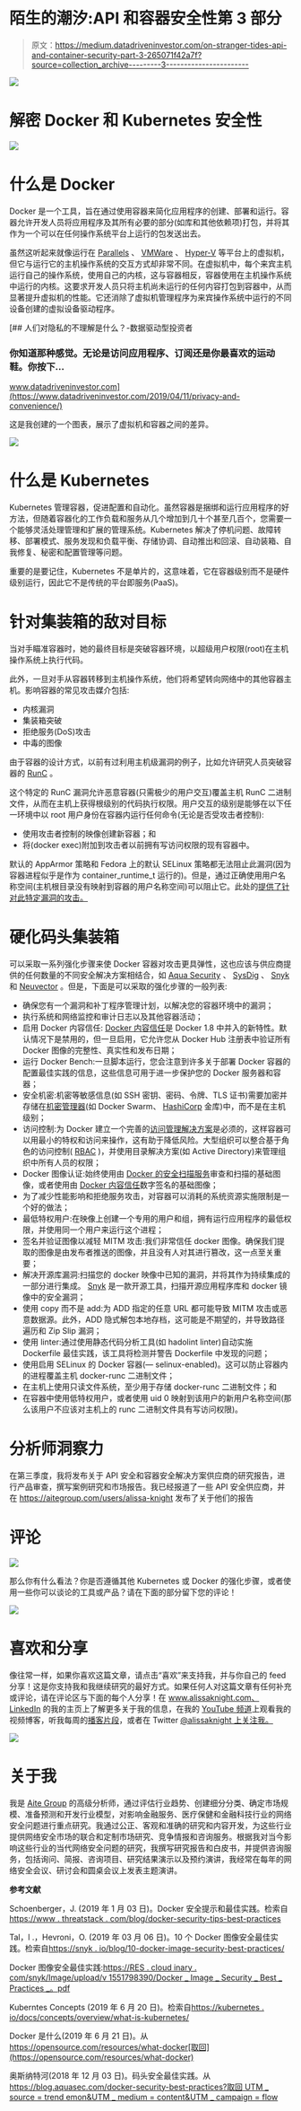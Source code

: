 # 陌生的潮汐:API 和容器安全性第 3 部分

> 原文：<https://medium.datadriveninvestor.com/on-stranger-tides-api-and-container-security-part-3-265071f42a7f?source=collection_archive---------3----------------------->

[![](img/ff51fc146b8c5e400edd5b09d13db38f.png)](http://www.track.datadriveninvestor.com/1B9E)

# 解密 Docker 和 Kubernetes 安全性

![](img/2fc0d0dc50f4f6932a325f12e9dac681.png)

# 什么是 Docker

Docker 是一个工具，旨在通过使用容器来简化应用程序的创建、部署和运行。容器允许开发人员将应用程序及其所有必要的部分(如库和其他依赖项)打包，并将其作为一个可以在任何操作系统平台上运行的包发送出去。

虽然这听起来就像运行在 [Parallels](http://www.parallels.com/) 、 [VMWare](http://www.vmware.com/) 、 [Hyper-V](https://www.microsoft.com/en-us/evalcenter/evaluate-hyper-v-server-2019) 等平台上的虚拟机，但它与运行它的主机操作系统的交互方式却非常不同。在虚拟机中，每个来宾主机运行自己的操作系统，使用自己的内核，这与容器相反，容器使用在主机操作系统中运行的内核。这要求开发人员只将主机尚未运行的任何内容打包到容器中，从而显著提升虚拟机的性能。它还消除了虚拟机管理程序为来宾操作系统中运行的不同设备创建的虚拟设备驱动程序。

[](https://www.datadriveninvestor.com/2019/04/11/privacy-and-convenience/) [## 人们对隐私的不理解是什么？-数据驱动型投资者

### 你知道那种感觉。无论是访问应用程序、订阅还是你最喜欢的运动鞋。你按下…

www.datadriveninvestor.com](https://www.datadriveninvestor.com/2019/04/11/privacy-and-convenience/) 

这是我创建的一个图表，展示了虚拟机和容器之间的差异。

![](img/d2b898e01d935b348aefc3b3fb60b9f8.png)

# 什么是 Kubernetes

Kubernetes 管理容器，促进配置和自动化。虽然容器是捆绑和运行应用程序的好方法，但随着容器化的工作负载和服务从几个增加到几十个甚至几百个，您需要一个能够灵活处理管理和扩展的管理系统。Kubernetes 解决了停机问题、故障转移、部署模式、服务发现和负载平衡、存储协调、自动推出和回滚、自动装箱、自我修复、秘密和配置管理等问题。

重要的是要记住，Kubernetes 不是单片的，这意味着，它在容器级别而不是硬件级别运行，因此它不是传统的平台即服务(PaaS)。

# 针对集装箱的敌对目标

当对手瞄准容器时，她的最终目标是突破容器环境，以超级用户权限(root)在主机操作系统上执行代码。

此外，一旦对手从容器转移到主机操作系统，他们将希望转向网络中的其他容器主机。影响容器的常见攻击媒介包括:

*   内核漏洞
*   集装箱突破
*   拒绝服务(DoS)攻击
*   中毒的图像

由于容器的设计方式，以前有过利用主机级漏洞的例子，比如允许研究人员突破容器的 [RunC](https://www.openwall.com/lists/oss-security/2019/02/11/2) 。

这个特定的 RunC 漏洞允许恶意容器(只需极少的用户交互)覆盖主机 RunC 二进制文件，从而在主机上获得根级别的代码执行权限。用户交互的级别是能够在以下任一环境中以 root 用户身份在容器内运行任何命令(无论是否受攻击者控制):

*   使用攻击者控制的映像创建新容器；和
*   将(docker exec)附加到攻击者以前拥有写访问权限的现有容器中。

默认的 AppArmor 策略和 Fedora 上的默认 SELinux 策略都无法阻止此漏洞(因为容器进程似乎是作为 container_runtime_t 运行的)。但是，通过正确使用用户名称空间(主机根目录没有映射到容器的用户名称空间)可以阻止它。此处的[提供了针对此特定漏洞的攻击。](https://www.exploit-db.com/exploits/46369)

# 硬化码头集装箱

可以采取一系列强化步骤来使 Docker 容器对攻击更具弹性，这也应该与供应商提供的任何数量的不同安全解决方案相结合，如 [Aqua Security](http://www.aquasec.com/) 、 [SysDig](http://www.sysdig.com/) 、 [Snyk](http://www.snyk.io/) 和 [Neuvector](http://www.neuvector.com/) 。但是，下面是可以采取的强化步骤的一般列表:

*   确保您有一个漏洞和补丁程序管理计划，以解决您的容器环境中的漏洞；
*   执行系统和网络监控和审计日志以及其他容器活动；
*   启用 Docker 内容信任: [Docker 内容信任](https://success.docker.com/article/introduction-to-docker-content-trust)是 Docker 1.8 中并入的新特性。默认情况下是禁用的，但一旦启用，它允许您从 Docker Hub 注册表中验证所有 Docker 图像的完整性、真实性和发布日期；
*   运行 Docker Bench:一旦脚本运行，您会注意到许多关于部署 Docker 容器的配置最佳实践的信息，这些信息可用于进一步保护您的 Docker 服务器和容器；
*   安全机密:机密等敏感信息(如 SSH 密钥、密码、令牌、TLS 证书)需要加密并存储在[机密管理器](https://www.threatstack.com/blog/a-deep-dive-into-secrets-management)(如 Docker Swarm、 [HashiCorp](https://www.hashicorp.com/) 金库)中，而不是在主机级别；
*   访问控制:为 Docker 建立一个完善的[访问管理解决方案](https://www.threatstack.com/blog/best-practices-for-user-access-management)是必须的，这样容器可以用最小的特权和访问来操作，这有助于降低风险。大型组织可以整合基于角色的访问控制( [RBAC](https://www.threatstack.com/blog/3-things-to-know-about-kubernetes-security) )，并使用目录解决方案(如 Active Directory)来管理组织中所有人员的权限；
*   Docker 图像认证:始终使用由 [Docker 的安全扫描服务](https://docs.docker.com/v17.12/docker-cloud/builds/image-scan/)审查和扫描的基础图像，或者使用由 [Docker 内容信任](https://docs.docker.com/engine/security/trust/content_trust/)数字签名的基础图像；
*   为了减少性能影响和拒绝服务攻击，对容器可以消耗的系统资源实施限制是一个好的做法；
*   最低特权用户:在映像上创建一个专用的用户和组，拥有运行应用程序的最低权限，并使用同一个用户来运行这个进程；
*   签名并验证图像以减轻 MITM 攻击:我们非常信任 docker 图像。确保我们提取的图像是由发布者推送的图像，并且没有人对其进行篡改，这一点至关重要；
*   解决开源库漏洞:扫描您的 docker 映像中已知的漏洞，并将其作为持续集成的一部分进行集成。 [Snyk](http://www.snyk.com/) 是一款开源工具，扫描开源应用程序库和 docker 镜像中的安全漏洞；
*   使用 copy 而不是 add:为 ADD 指定的任意 URL 都可能导致 MITM 攻击或恶意数据源。此外，ADD 隐式解包本地存档，这可能是不期望的，并导致路径遍历和 Zip Slip 漏洞；
*   使用 linter:通过使用静态代码分析工具(如 hadolint linter)自动实施 Dockerfile 最佳实践，该工具将检测并警告 Dockerfile 中发现的问题；
*   使用启用 SELinux 的 Docker 容器(— selinux-enabled)。这可以防止容器内的进程覆盖主机 docker-runc 二进制文件；
*   在主机上使用只读文件系统，至少用于存储 docker-runc 二进制文件；和
*   在容器中使用低特权用户，或者使用 uid 0 映射到该用户的新用户名称空间(那么该用户不应该对主机上的 runc 二进制文件具有写访问权限)。

# 分析师洞察力

在第三季度，我将发布关于 API 安全和容器安全解决方案供应商的研究报告，进行产品审查，撰写案例研究和市场报告。我已经报道了一些 API 安全供应商，并在 https://aitegroup.com/users/alissa-knight 发布了关于他们的报告

# 评论

![](img/135aa4a9f7fc0b8af6fb221776c81b79.png)

那么你有什么看法？你是否遵循其他 Kubernetes 或 Docker 的强化步骤，或者使用一些你可以谈论的工具或产品？请在下面的部分留下您的评论！

![](img/415328b216d4f5b9453bc3186032e334.png)

# 喜欢和分享

像往常一样，如果你喜欢这篇文章，请点击“喜欢”来支持我，并与你自己的 feed 分享！这是你支持我和我继续研究的最好方式。如果任何人对这篇文章有任何补充或评论，请在评论区与下面的每个人分享！在 www.alissaknight.com、 [LinkedIn](http://www.linkedn.com/in/alissaknight) 的我的主页上了解更多关于我的信息，在我的 [YouTube 频道](http://www.youtube.com/c/alissaknight)上观看我的视频博客，听我每周的[播客片段](http://alissaknight.libysyn.com/)，或者在 Twitter [@alissaknight 上关注我。](http://www.twitter.com/@alissaknight)

![](img/3cb5d16a850399d177c485dc0281bb82.png)

# 关于我

我是 [Aite Group](http://www.aitegroup.com/) 的高级分析师，通过评估行业趋势、创建细分分类、确定市场规模、准备预测和开发行业模型，对影响金融服务、医疗保健和金融科技行业的网络安全问题进行重点研究。我通过公正、客观和准确的研究和内容开发，为这些行业提供网络安全市场的联合和定制市场研究、竞争情报和咨询服务。根据我对当今影响这些行业的当代网络安全问题的研究，我撰写研究报告和白皮书，并提供咨询服务，包括询问、简报、咨询项目、研究结果演示以及预约演讲，我经常在每年的网络安全会议、研讨会和圆桌会议上发表主题演讲。

**参考文献**

Schoenberger，J. (2019 年 1 月 03 日)。Docker 安全提示和最佳实践。检索自[https://www . threatstack . com/blog/docker-security-tips-best-practices](https://www.threatstack.com/blog/docker-security-tips-best-practices)

Tal，l .，Hevroni，O. (2019 年 03 月 06 日)。10 个 Docker 图像安全最佳实践。检索自[https://snyk . io/blog/10-docker-image-security-best-practices/](https://snyk.io/blog/10-docker-image-security-best-practices/)

Docker 图像安全最佳实践:[https://RES . cloud inary . com/snyk/Image/upload/v 1551798390/Docker _ Image _ Security _ Best _ Practices _。pdf](https://res.cloudinary.com/snyk/image/upload/v1551798390/Docker_Image_Security_Best_Practices_.pdf)

Kuberntes Concepts (2019 年 6 月 20 日)。检索自[https://kubernetes . io/docs/concepts/overview/what-is-kubernetes/](https://kubernetes.io/docs/concepts/overview/what-is-kubernetes/)

Docker 是什么(2019 年 6 月 21 日)。从 https://opensource.com/resources/what-docker[取回](https://opensource.com/resources/what-docker)

奥斯纳特河(2018 年 12 月 03 日)。码头安全最佳实践。从[https://blog.aquasec.com/docker-security-best-practices?取回 UTM _ source = trend emon&UTM _ medium = content&UTM _ campaign = flow](https://blog.aquasec.com/docker-security-best-practices?utm_source=trendemon&utm_medium=content&utm_campaign=flow)